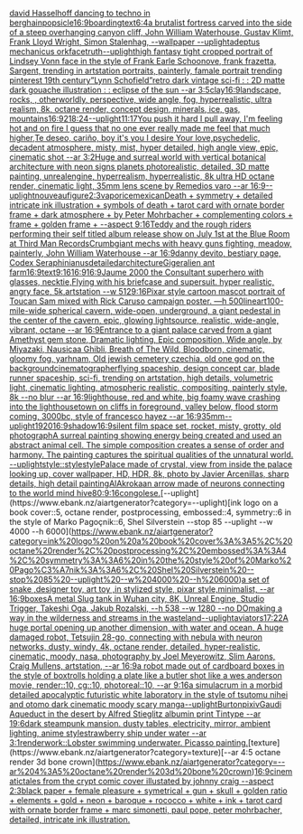 [david Hasselhoff dancing to techno in berghain](https://www.ebank.nz/aiartgenerator?category=david%20Hasselhoff%20dancing%20to%20techno%20in%20berghain)[popsicle](https://www.ebank.nz/aiartgenerator?category=popsicle)[16:9](https://www.ebank.nz/aiartgenerator?category=16%3A9)[boarding](https://www.ebank.nz/aiartgenerator?category=boarding)[text](https://www.ebank.nz/aiartgenerator?category=text)[6:4](https://www.ebank.nz/aiartgenerator?category=6%3A4)[a brutalist fortress carved into the side of a steep overhanging canyon cliff, John William Waterhouse, Gustav Klimt, Frank Lloyd Wright, Simon Stalenhag, --wallpaper --uplight](https://www.ebank.nz/aiartgenerator?category=a%20brutalist%20fortress%20carved%20into%20the%20side%20of%20a%20steep%20overhanging%20canyon%20cliff%2C%20John%20William%20Waterhouse%2C%20Gustav%20Klimt%2C%20Frank%20Lloyd%20Wright%2C%20Simon%20Stalenhag%2C%20--wallpaper%20--uplight)[adeptus mechanicus ork](https://www.ebank.nz/aiartgenerator?category=adeptus%20mechanicus%20ork)[face](https://www.ebank.nz/aiartgenerator?category=face)[truth](https://www.ebank.nz/aiartgenerator?category=truth)[--uplight](https://www.ebank.nz/aiartgenerator?category=--uplight)[high fantasy tight cropped portrait of Lindsey Vonn face in the style of Frank Earle Schoonove, frank frazetta, Sargent, trending in artstation portraits, painterly, famale portrait trending pinterest 19th century](https://www.ebank.nz/aiartgenerator?category=high%20fantasy%20tight%20cropped%20portrait%20of%20Lindsey%20Vonn%20face%20in%20the%20style%20of%20Frank%20Earle%20Schoonove%2C%20frank%20frazetta%2C%20Sargent%2C%20trending%20in%20artstation%20portraits%2C%20painterly%2C%20famale%20portrait%20trending%20pinterest%2019th%20century)[”Lynn Schofield”](https://www.ebank.nz/aiartgenerator?category=%E2%80%9DLynn%20Schofield%E2%80%9D)[retro dark vintage sci-fi : : 2D matte dark gouache illustration : : eclipse of the sun --ar 3:5](https://www.ebank.nz/aiartgenerator?category=retro%20dark%20vintage%20sci-fi%20%3A%20%3A%202D%20matte%20dark%20gouache%20illustration%20%3A%20%3A%20eclipse%20of%20the%20sun%20--ar%203%3A5)[clay](https://www.ebank.nz/aiartgenerator?category=clay)[16:9](https://www.ebank.nz/aiartgenerator?category=16%3A9)[landscape, rocks, , otherworldly, perspective, wide angle, fog, hyperrealistic, ultra realism, 8k, octane render, concept design, minerals, ice, gas, mountains](https://www.ebank.nz/aiartgenerator?category=landscape%2C%20rocks%2C%20%2C%20otherworldly%2C%20perspective%2C%20wide%20angle%2C%20fog%2C%20hyperrealistic%2C%20ultra%20realism%2C%208k%2C%20octane%20render%2C%20concept%20design%2C%20minerals%2C%20ice%2C%20gas%2C%20mountains)[16:9](https://www.ebank.nz/aiartgenerator?category=16%3A9)[2](https://www.ebank.nz/aiartgenerator?category=2)[18:24](https://www.ebank.nz/aiartgenerator?category=18%3A24)[--uplight](https://www.ebank.nz/aiartgenerator?category=--uplight)[11:17](https://www.ebank.nz/aiartgenerator?category=11%3A17)[You push it hard I pull away, I'm feeling hot and on fire I guess that no one ever really made me feel that much higher,Te deseo, cariño, boy it's you I desire Your love,psychedelic, decadent atmosphere, misty, mist, hyper detailed, high angle view, epic, cinematic shot --ar 3:2](https://www.ebank.nz/aiartgenerator?category=You%20push%20it%20hard%20I%20pull%20away%2C%20I%27m%20feeling%20hot%20and%20on%20fire%20I%20guess%20that%20no%20one%20ever%20really%20made%20me%20feel%20that%20much%20higher%2CTe%20deseo%2C%20cari%C3%B1o%2C%20boy%20it%27s%20you%20I%20desire%20Your%20love%2Cpsychedelic%2C%20decadent%20atmosphere%2C%20misty%2C%20mist%2C%20hyper%20detailed%2C%20high%20angle%20view%2C%20epic%2C%20cinematic%20shot%20--ar%203%3A2)[Huge and surreal world with vertical botanical architecture with neon signs planets photorealistic, detailed,  3D matte painting, unrealengine, hyperrealism, hyperrealistic, 8k ultra HD octane render,  cinematic light, 35mm lens  scene by Remedios varo  --ar 16:9](https://www.ebank.nz/aiartgenerator?category=Huge%20and%20surreal%20world%20with%20vertical%20botanical%20architecture%20with%20neon%20signs%20planets%20photorealistic%2C%20detailed%2C%20%203D%20matte%20painting%2C%20unrealengine%2C%20hyperrealism%2C%20hyperrealistic%2C%208k%20ultra%20HD%20octane%20render%2C%20%20cinematic%20light%2C%2035mm%20lens%20%20scene%20by%20Remedios%20varo%20%20--ar%2016%3A9)[--uplight](https://www.ebank.nz/aiartgenerator?category=--uplight)[nouveau](https://www.ebank.nz/aiartgenerator?category=nouveau)[figure](https://www.ebank.nz/aiartgenerator?category=figure)[2:3](https://www.ebank.nz/aiartgenerator?category=2%3A3)[vapor](https://www.ebank.nz/aiartgenerator?category=vapor)[ice](https://www.ebank.nz/aiartgenerator?category=ice)[mexican](https://www.ebank.nz/aiartgenerator?category=mexican)[Death + symmetry + detailed intricate ink illustration + symbols of death + tarot card with ornate border frame + dark atmosphere + by Peter Mohrbacher + complementing colors + frame + golden frame + --aspect 9:16](https://www.ebank.nz/aiartgenerator?category=Death%20%2B%20symmetry%20%2B%20detailed%20intricate%20ink%20illustration%20%2B%20symbols%20of%20death%20%2B%20tarot%20card%20with%20ornate%20border%20frame%20%2B%20dark%20atmosphere%20%2B%20by%20Peter%20Mohrbacher%20%2B%20complementing%20colors%20%2B%20frame%20%2B%20golden%20frame%20%2B%20--aspect%209%3A16)[Teddy and the rough riders performing their self titled album release show on July 1st at the Blue Room at Third Man Records](https://www.ebank.nz/aiartgenerator?category=Teddy%20and%20the%20rough%20riders%20performing%20their%20self%20titled%20album%20release%20show%20on%20July%201st%20at%20the%20Blue%20Room%20at%20Third%20Man%20Records)[Crumb](https://www.ebank.nz/aiartgenerator?category=Crumb)[giant mechs with heavy guns fighting, meadow, painterly, John William Waterhouse --ar 16:9](https://www.ebank.nz/aiartgenerator?category=giant%20mechs%20with%20heavy%20guns%20fighting%2C%20meadow%2C%20painterly%2C%20John%20William%20Waterhouse%20--ar%2016%3A9)[danny devito, bestiary page, Codex Seraphinianus](https://www.ebank.nz/aiartgenerator?category=danny%20devito%2C%20bestiary%20page%2C%20Codex%20Seraphinianus)[detailed](https://www.ebank.nz/aiartgenerator?category=detailed)[architecture](https://www.ebank.nz/aiartgenerator?category=architecture)[Giger](https://www.ebank.nz/aiartgenerator?category=Giger)[alien ant farm](https://www.ebank.nz/aiartgenerator?category=alien%20ant%20farm)[16:9](https://www.ebank.nz/aiartgenerator?category=16%3A9)[text](https://www.ebank.nz/aiartgenerator?category=text)[9:16](https://www.ebank.nz/aiartgenerator?category=9%3A16)[16:9](https://www.ebank.nz/aiartgenerator?category=16%3A9)[16:9](https://www.ebank.nz/aiartgenerator?category=16%3A9)[Jaume 2000 the Consultant superhero with glasses, necktie,Flying with his  briefcase and supersuit. hyper realistic, angry face, 5k,artstation --w 512](https://www.ebank.nz/aiartgenerator?category=Jaume%202000%20the%20Consultant%20superhero%20with%20glasses%2C%20necktie%2CFlying%20with%20his%20%20briefcase%20and%20supersuit.%20hyper%20realistic%2C%20angry%20face%2C%205k%2Cartstation%20--w%20512)[9:16](https://www.ebank.nz/aiartgenerator?category=9%3A16)[Pixar style cartoon mascot portrait of Toucan Sam mixed with Rick Caruso campaign poster. —h 500](https://www.ebank.nz/aiartgenerator?category=Pixar%20style%20cartoon%20mascot%20portrait%20of%20Toucan%20Sam%20mixed%20with%20Rick%20Caruso%20campaign%20poster.%20%E2%80%94h%20500)[lineart](https://www.ebank.nz/aiartgenerator?category=lineart)[100-mile-wide spherical cavern, wide-open, underground, a giant pedestal in the center of the cavern, epic, glowing lightsource, realistic, wide-angle, vibrant, octane --ar 16:9](https://www.ebank.nz/aiartgenerator?category=100-mile-wide%20spherical%20cavern%2C%20wide-open%2C%20underground%2C%20a%20giant%20pedestal%20in%20the%20center%20of%20the%20cavern%2C%20epic%2C%20glowing%20lightsource%2C%20realistic%2C%20wide-angle%2C%20vibrant%2C%20octane%20--ar%2016%3A9)[Entrance to a giant palace carved from a giant Amethyst gem stone, Dramatic lighting, Epic composition, Wide angle, by Miyazaki, Nausicaa Ghibli, Breath of The Wild, Bloodborn, cinematic, gloomy fog, yarhnam, Old jewish cemetery czechia, old one god on the background](https://www.ebank.nz/aiartgenerator?category=Entrance%20to%20a%20giant%20palace%20carved%20from%20a%20giant%20Amethyst%20gem%20stone%2C%20Dramatic%20lighting%2C%20Epic%20composition%2C%20Wide%20angle%2C%20by%20Miyazaki%2C%20Nausicaa%20Ghibli%2C%20Breath%20of%20The%20Wild%2C%20Bloodborn%2C%20cinematic%2C%20gloomy%20fog%2C%20yarhnam%2C%20Old%20jewish%20cemetery%20czechia%2C%20old%20one%20god%20on%20the%20background)[cinematographer](https://www.ebank.nz/aiartgenerator?category=cinematographer)[flying spaceship, design concept car, blade runner spaceship, sci-fi, trending on artstation, high details, volumetric light, cinematic lighting, atmospheric realistic, compositing, painterly style, 8k --no blur --ar 16:9](https://www.ebank.nz/aiartgenerator?category=flying%20spaceship%2C%20design%20concept%20car%2C%20blade%20runner%20spaceship%2C%20sci-fi%2C%20trending%20on%20artstation%2C%20high%20details%2C%20volumetric%20light%2C%20cinematic%20lighting%2C%20atmospheric%20realistic%2C%20compositing%2C%20painterly%20style%2C%208k%20--no%20blur%20--ar%2016%3A9)[lighthouse, red and white, big foamy wave crashing into the lighthouse](https://www.ebank.nz/aiartgenerator?category=lighthouse%2C%20red%20and%20white%2C%20big%20foamy%20wave%20crashing%20into%20the%20lighthouse)[town on cliffs in foreground, valley below, flood storm coming, 3000bc, style of francesco hayez --ar 16:9](https://www.ebank.nz/aiartgenerator?category=town%20on%20cliffs%20in%20foreground%2C%20valley%20below%2C%20flood%20storm%20coming%2C%203000bc%2C%20style%20of%20francesco%20hayez%20--ar%2016%3A9)[35mm](https://www.ebank.nz/aiartgenerator?category=35mm)[--uplight](https://www.ebank.nz/aiartgenerator?category=--uplight)[1920](https://www.ebank.nz/aiartgenerator?category=1920)[16:9](https://www.ebank.nz/aiartgenerator?category=16%3A9)[shadow](https://www.ebank.nz/aiartgenerator?category=shadow)[16:9](https://www.ebank.nz/aiartgenerator?category=16%3A9)[silent film space set, rocket, misty, grotty, old photograph](https://www.ebank.nz/aiartgenerator?category=silent%20film%20space%20set%2C%20rocket%2C%20misty%2C%20grotty%2C%20old%20photograph)[A surreal painting showing energy being created and used an abstract animal cell. The simple composition creates a sense of order and harmony. The painting captures the spiritual qualities of the unnatural world. --uplight](https://www.ebank.nz/aiartgenerator?category=A%20surreal%20painting%20showing%20energy%20being%20created%20and%20used%20an%20abstract%20animal%20cell.%20The%20simple%20composition%20creates%20a%20sense%20of%20order%20and%20harmony.%20The%20painting%20captures%20the%20spiritual%20qualities%20of%20the%20unnatural%20world.%20--uplight)[style::](https://www.ebank.nz/aiartgenerator?category=style%3A%3A)[style](https://www.ebank.nz/aiartgenerator?category=style)[style](https://www.ebank.nz/aiartgenerator?category=style)[Palace made of crystal, view from inside the palace looking up, cover wallpaper, HD, HDR, 8k, photo by Javier Arcenillas, sharp details, high detail painting](https://www.ebank.nz/aiartgenerator?category=Palace%20made%20of%20crystal%2C%20view%20from%20inside%20the%20palace%20looking%20up%2C%20cover%20wallpaper%2C%20HD%2C%20HDR%2C%208k%2C%20photo%20by%20Javier%20Arcenillas%2C%20sharp%20details%2C%20high%20detail%20painting)[AlAkroka](https://www.ebank.nz/aiartgenerator?category=AlAkroka)[an arrow made of neurons connecting to the world mind hive](https://www.ebank.nz/aiartgenerator?category=an%20arrow%20made%20of%20neurons%20connecting%20to%20the%20world%20mind%20hive)[80](https://www.ebank.nz/aiartgenerator?category=80)[:](https://www.ebank.nz/aiartgenerator?category=%3A)[9:16](https://www.ebank.nz/aiartgenerator?category=9%3A16)[congolese.](https://www.ebank.nz/aiartgenerator?category=congolese.)[--uplight](https://www.ebank.nz/aiartgenerator?category=--uplight)[ink logo on a book cover::5, octane render, postprocessing, embossed::4, symmetry::6 in the style of Marko Pagoçnik::6, Shel Silverstein --stop 85 --uplight --w 4000 --h 6000](https://www.ebank.nz/aiartgenerator?category=ink%20logo%20on%20a%20book%20cover%3A%3A5%2C%20octane%20render%2C%20postprocessing%2C%20embossed%3A%3A4%2C%20symmetry%3A%3A6%20in%20the%20style%20of%20Marko%20Pago%C3%A7nik%3A%3A6%2C%20Shel%20Silverstein%20--stop%2085%20--uplight%20--w%204000%20--h%206000)[a set of snake ,designer toy, art toy ,in stylized style, pixar style,minimalist, --ar 16:9](https://www.ebank.nz/aiartgenerator?category=a%20set%20of%20snake%20%2Cdesigner%20toy%2C%20art%20toy%20%2Cin%20stylized%20style%2C%20pixar%20style%2Cminimalist%2C%20--ar%2016%3A9)[boxes](https://www.ebank.nz/aiartgenerator?category=boxes)[A metal Slug tank in Wuhan city, 8K, Unreal Engine, Studio Trigger, Takeshi Oga, Jakub Rozalski, --h 538 --w 1280 --no DO](https://www.ebank.nz/aiartgenerator?category=A%20metal%20Slug%20tank%20in%20Wuhan%20city%2C%208K%2C%20Unreal%20Engine%2C%20Studio%20Trigger%2C%20Takeshi%20Oga%2C%20Jakub%20Rozalski%2C%20--h%20538%20--w%201280%20--no%20DO)[making a way in the wilderness and streams in the wasteland](https://www.ebank.nz/aiartgenerator?category=making%20a%20way%20in%20the%20wilderness%20and%20streams%20in%20the%20wasteland)[--uplight](https://www.ebank.nz/aiartgenerator?category=--uplight)[aviators](https://www.ebank.nz/aiartgenerator?category=aviators)[17:22](https://www.ebank.nz/aiartgenerator?category=17%3A22)[A huge portal opening up another dimension, with water and ocean, A huge damaged robot, Tetsujin 28-go, connecting with nebula with neuron networks,  dusty, windy, 4k, octane render, detailed, hyper-realistic, cinematic, moody, nasa, photography by Joel Meyerowitz, Slim Aarons, Craig Mullens, artstation, --ar 16:9](https://www.ebank.nz/aiartgenerator?category=A%20huge%20portal%20opening%20up%20another%20dimension%2C%20with%20water%20and%20ocean%2C%20A%20huge%20damaged%20robot%2C%20Tetsujin%2028-go%2C%20connecting%20with%20nebula%20with%20neuron%20networks%2C%20%20dusty%2C%20windy%2C%204k%2C%20octane%20render%2C%20detailed%2C%20hyper-realistic%2C%20cinematic%2C%20moody%2C%20nasa%2C%20photography%20by%20Joel%20Meyerowitz%2C%20Slim%20Aarons%2C%20Craig%20Mullens%2C%20artstation%2C%20--ar%2016%3A9)[a robot made out of cardboard boxes in the style of boxtrolls holding a plate like a butler shot like a wes anderson movie, render::10, cg::10, photoreal::10, --ar 9:16](https://www.ebank.nz/aiartgenerator?category=a%20robot%20made%20out%20of%20cardboard%20boxes%20in%20the%20style%20of%20boxtrolls%20holding%20a%20plate%20like%20a%20butler%20shot%20like%20a%20wes%20anderson%20movie%2C%20render%3A%3A10%2C%20cg%3A%3A10%2C%20photoreal%3A%3A10%2C%20--ar%209%3A16)[a simulacrum in a morbid detailed apocalyptic futuristic white laboratory in the style of tsutomu nihei and otomo dark cinematic moody scary manga](https://www.ebank.nz/aiartgenerator?category=a%20simulacrum%20in%20a%20morbid%20detailed%20apocalyptic%20futuristic%20white%20laboratory%20in%20the%20style%20of%20tsutomu%20nihei%20and%20otomo%20dark%20cinematic%20moody%20scary%20manga)[--uplight](https://www.ebank.nz/aiartgenerator?category=--uplight)[Burton](https://www.ebank.nz/aiartgenerator?category=Burton)[pixiv](https://www.ebank.nz/aiartgenerator?category=pixiv)[Gaudi Aqueduct  in the desert by Alfred Stieglitz albumin print Tintype --ar 19:6](https://www.ebank.nz/aiartgenerator?category=Gaudi%20Aqueduct%20%20in%20the%20desert%20by%20Alfred%20Stieglitz%20albumin%20print%20Tintype%20--ar%2019%3A6)[dark steampunk mansion. dusty tables, electricity, mirror, ambient lighting, anime style](https://www.ebank.nz/aiartgenerator?category=dark%20steampunk%20mansion.%20dusty%20tables%2C%20electricity%2C%20mirror%2C%20ambient%20lighting%2C%20anime%20style)[strawberry ship under water --ar 3:1](https://www.ebank.nz/aiartgenerator?category=strawberry%20ship%20under%20water%20--ar%203%3A1)[render](https://www.ebank.nz/aiartgenerator?category=render)[work::](https://www.ebank.nz/aiartgenerator?category=work%3A%3A)[Lobster swimming underwater. Picasso painting.](https://www.ebank.nz/aiartgenerator?category=Lobster%20swimming%20underwater.%20Picasso%20painting.)[texture](https://www.ebank.nz/aiartgenerator?category=texture)[--ar 4:5 octane render 3d bone crown](https://www.ebank.nz/aiartgenerator?category=--ar%204%3A5%20octane%20render%203d%20bone%20crown)[16:9](https://www.ebank.nz/aiartgenerator?category=16%3A9)[cinematic](https://www.ebank.nz/aiartgenerator?category=cinematic)[tales from the crypt comic cover illustated by johnny craig --aspect 2:3](https://www.ebank.nz/aiartgenerator?category=tales%20from%20the%20crypt%20comic%20cover%20illustated%20by%20johnny%20craig%20--aspect%202%3A3)[black paper + female pleasure + symetrical + gun + skull + golden ratio + elements + gold + neon + baroque + rococco + white + ink + tarot card with ornate border frame + marc simonetti, paul pope, peter mohrbacher, detailed, intricate ink illustration.](https://www.ebank.nz/aiartgenerator?category=black%20paper%20%2B%20female%20pleasure%20%2B%20symetrical%20%2B%20gun%20%2B%20skull%20%2B%20golden%20ratio%20%2B%20elements%20%2B%20gold%20%2B%20neon%20%2B%20baroque%20%2B%20rococco%20%2B%20white%20%2B%20ink%20%2B%20tarot%20card%20with%20ornate%20border%20frame%20%2B%20marc%20simonetti%2C%20paul%20pope%2C%20peter%20mohrbacher%2C%20detailed%2C%20intricate%20ink%20illustration.)